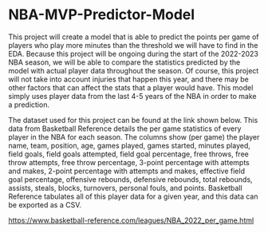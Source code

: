 # NBA-MVP-Predictor-Model

This project will create a model that is able to predict the points per game of players who play more minutes than the threshold we will have to find in the EDA. Because this project will be ongoing during the start of the 2022-2023 NBA season, we will be able to compare the statistics predicted by the model with actual player data throughout the season. Of course, this project will not take into account injuries that happen this year, and there may be other factors that can affect the stats that a player would have. This model simply uses player data from the last 4-5 years of the NBA in order to make a prediction. 

The dataset used for this project can be found at the link shown below. This data from Basketball Reference details the per game statistics of every player in the NBA for each season. The columns show (per game) the player name, team, position, age, games played, games started, minutes played, field goals, field goals attempted, field goal percentage, free throws, free throw attempts, free throw percentage, 3-point percentage with attempts and makes, 2-point percentage with attempts and makes, effective field goal percentage, offensive rebounds, defensive rebounds, total rebounds, assists, steals, blocks, turnovers, personal fouls, and points. Basketball Reference tabulates all of this player data for a given year, and this data can be exported as a CSV. 

https://www.basketball-reference.com/leagues/NBA_2022_per_game.html
